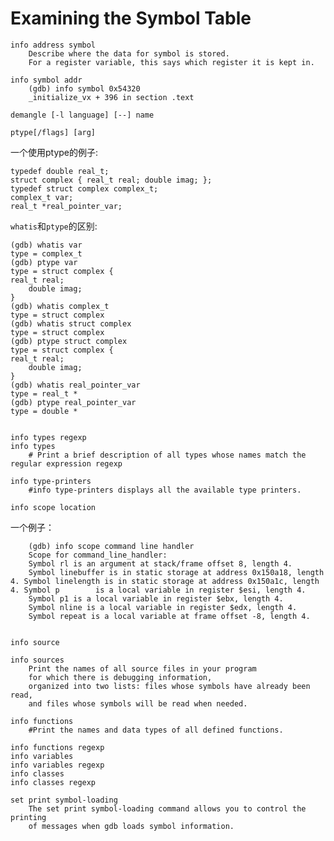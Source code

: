 # Examining the Symbol Table

	info address symbol
		Describe where the data for symbol is stored. 
		For a register variable, this says which register it is kept in.

	info symbol addr
		(gdb) info symbol 0x54320
		_initialize_vx + 396 in section .text

	demangle [-l language] [--] name
	
	ptype[/flags] [arg]

一个使用ptype的例子:

	typedef double real_t;    struct complex { real_t real; double imag; };    typedef struct complex complex_t;    complex_t var;    real_t *real_pointer_var;

`whatis`和`ptype`的区别:    	(gdb) whatis var
	type = complex_t
	(gdb) ptype var
	type = struct complex {
	real_t real;
	    double imag;
	}
	(gdb) whatis complex_t
	type = struct complex
	(gdb) whatis struct complex
	type = struct complex
	(gdb) ptype struct complex
	type = struct complex {
	real_t real;
	    double imag;
	}
	(gdb) whatis real_pointer_var
	type = real_t *
	(gdb) ptype real_pointer_var
	type = double *	info types regexp 	info types			
		# Print a brief description of all types whose names match the regular expression regexp

	info type-printers
		#info type-printers displays all the available type printers.
		
	info scope location

一个例子：

		(gdb) info scope command line handler
		Scope for command_line_handler:
		Symbol rl is an argument at stack/frame offset 8, length 4.
		Symbol linebuffer is in static storage at address 0x150a18, length 4. Symbol linelength is in static storage at address 0x150a1c, length 4. Symbol p 		is a local variable in register $esi, length 4.
		Symbol p1 is a local variable in register $ebx, length 4.
		Symbol nline is a local variable in register $edx, length 4.
		Symbol repeat is a local variable at frame offset -8, length 4.
		

	info source	
			
	info sources
		Print the names of all source files in your program 
		for which there is debugging information, 
		organized into two lists: files whose symbols have already been read, 
		and files whose symbols will be read when needed.

	info functions
		#Print the names and data types of all defined functions.

	info functions regexp
	info variables
	info variables regexp
	info classes
	info classes regexp
	
	set print symbol-loading
		The set print symbol-loading command allows you to control the printing
		of messages when gdb loads symbol information.
		
						

























					